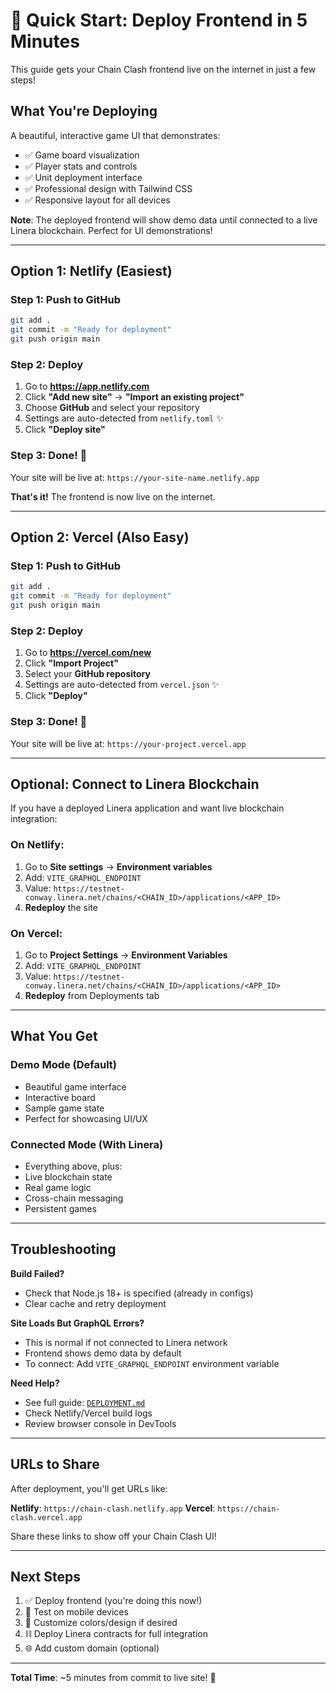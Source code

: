 # 🚀 Quick Start: Deploy Frontend in 5 Minutes

This guide gets your Chain Clash frontend live on the internet in just a few steps!

## What You're Deploying

A beautiful, interactive game UI that demonstrates:
- ✅ Game board visualization
- ✅ Player stats and controls
- ✅ Unit deployment interface
- ✅ Professional design with Tailwind CSS
- ✅ Responsive layout for all devices

**Note**: The deployed frontend will show demo data until connected to a live Linera blockchain. Perfect for UI demonstrations!

---

## Option 1: Netlify (Easiest)

### Step 1: Push to GitHub
```bash
git add .
git commit -m "Ready for deployment"
git push origin main
```

### Step 2: Deploy
1. Go to **https://app.netlify.com**
2. Click **"Add new site"** → **"Import an existing project"**
3. Choose **GitHub** and select your repository
4. Settings are auto-detected from `netlify.toml` ✨
5. Click **"Deploy site"**

### Step 3: Done! 🎉
Your site will be live at: `https://your-site-name.netlify.app`

**That's it!** The frontend is now live on the internet.

---

## Option 2: Vercel (Also Easy)

### Step 1: Push to GitHub
```bash
git add .
git commit -m "Ready for deployment"
git push origin main
```

### Step 2: Deploy
1. Go to **https://vercel.com/new**
2. Click **"Import Project"**
3. Select your **GitHub repository**
4. Settings are auto-detected from `vercel.json` ✨
5. Click **"Deploy"**

### Step 3: Done! 🎉
Your site will be live at: `https://your-project.vercel.app`

---

## Optional: Connect to Linera Blockchain

If you have a deployed Linera application and want live blockchain integration:

### On Netlify:
1. Go to **Site settings** → **Environment variables**
2. Add: `VITE_GRAPHQL_ENDPOINT`
3. Value: `https://testnet-conway.linera.net/chains/<CHAIN_ID>/applications/<APP_ID>`
4. **Redeploy** the site

### On Vercel:
1. Go to **Project Settings** → **Environment Variables**
2. Add: `VITE_GRAPHQL_ENDPOINT`
3. Value: `https://testnet-conway.linera.net/chains/<CHAIN_ID>/applications/<APP_ID>`
4. **Redeploy** from Deployments tab

---

## What You Get

### Demo Mode (Default)
- Beautiful game interface
- Interactive board
- Sample game state
- Perfect for showcasing UI/UX

### Connected Mode (With Linera)
- Everything above, plus:
- Live blockchain state
- Real game logic
- Cross-chain messaging
- Persistent games

---

## Troubleshooting

**Build Failed?**
- Check that Node.js 18+ is specified (already in configs)
- Clear cache and retry deployment

**Site Loads But GraphQL Errors?**
- This is normal if not connected to Linera network
- Frontend shows demo data by default
- To connect: Add `VITE_GRAPHQL_ENDPOINT` environment variable

**Need Help?**
- See full guide: [`DEPLOYMENT.md`](DEPLOYMENT.md)
- Check Netlify/Vercel build logs
- Review browser console in DevTools

---

## URLs to Share

After deployment, you'll get URLs like:

**Netlify**: `https://chain-clash.netlify.app`
**Vercel**: `https://chain-clash.vercel.app`

Share these links to show off your Chain Clash UI!

---

## Next Steps

1. ✅ Deploy frontend (you're doing this now!)
2. 📱 Test on mobile devices
3. 🎨 Customize colors/design if desired
4. ⛓️ Deploy Linera contracts for full integration
5. 🌐 Add custom domain (optional)

---

**Total Time**: ~5 minutes from commit to live site! 🚀
